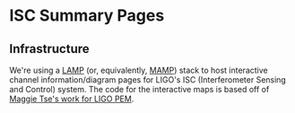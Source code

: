 # ISC Summary Pages

## Infrastructure

We're using a [LAMP](https://en.wikipedia.org/wiki/LAMP_(software_bundle)) (or,
equivalently, [MAMP](https://en.wikipedia.org/wiki/MAMP)) stack to host
interactive channel information/diagram pages for LIGO's ISC (Interferometer
Sensing and Control) system. The code for the interactive maps is based off of
[Maggie Tse's work for LIGO PEM](https://pem.ligo.org).
